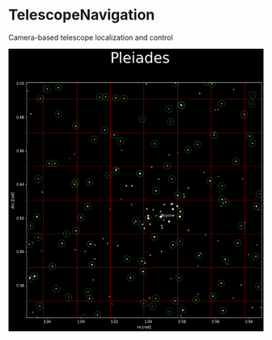 # TelescopeNavigation
Camera-based telescope localization and control

![grid detection](https://github.com/ThomasSchnapka/TelescopeNavigation/blob/master/grid_detection.png)
